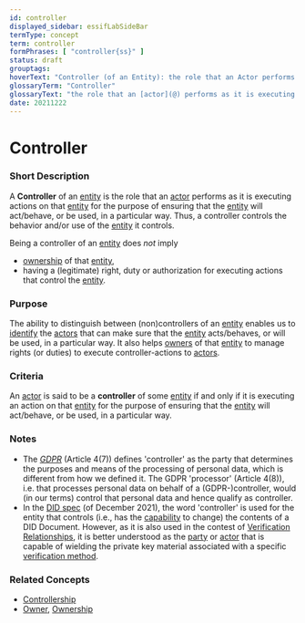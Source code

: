 ```yaml
---
id: controller
displayed_sidebar: essifLabSideBar
termType: concept
term: controller
formPhrases: [ "controller{ss}" ]
status: draft
grouptags:
hoverText: "Controller (of an Entity): the role that an Actor performs as it is executing actions on that Entity for the purpose of ensuring that the Entity will act/behave, or be used, in a particular way."
glossaryTerm: "Controller"
glossaryText: "the role that an [actor](@) performs as it is executing actions on that [entity](@) for the purpose of ensuring that the [entity](@) will act/behave, or be used, in a particular way."
date: 20211222
---
```


# Controller

### Short Description

A **Controller** of an [entity](@) is the role that an [actor](@) performs as it is executing actions on that [entity](@) for the purpose of ensuring that the [entity](@) will act/behave, or be used, in a particular way. Thus, a controller controls the behavior and/or use of the [entity](@) it controls.

Being a controller of an [entity](@) does *not* imply
- [ownership](@) of that [entity](@),
- having a (legitimate) right, duty or authorization for executing actions that control the [entity](@).

### Purpose

The ability to distinguish between (non)controllers of an [entity](@) enables us to [identify](@) the [actors](@) that can make sure that the [entity](@) acts/behaves, or will be used, in a particular way. It also helps [owners](@) of that [entity](@) to manage rights (or duties) to execute controller-actions to [actors](@).

### Criteria

An [actor](@) is said to be a **controller** of some [entity](@) if and only if it is executing an action on that [entity](@) for the purpose of ensuring that the [entity](@) will act/behave, or be used, in a particular way.

### Notes

- The [*GDPR*](https://eur-lex.europa.eu/legal-content/EN/TXT/HTML/?uri=CELEX:32016R0679&from=EN) (Article 4(7)) defines 'controller' as the party that determines the purposes and means of the processing of personal data, which is different from how we defined it. The GDPR 'processor' (Article 4(8)), i.e. that processes personal data on behalf of a (GDPR-)controller, would (in our terms) control that personal data and hence qualify as controller.
- In the [DID spec](https://www.w3.org/TR/did-core/) (of December 2021), the word 'controller' is used for the entity that controls (i.e., has the [capability](@) to change) the contents of a DID Document. However, as it is also used in the contest of [Verification Relationships](https://www.w3.org/TR/did-core/#verification-relationships), it is better understood as the [party](@) or [actor](@) that is capable of wielding the private key material associated with a specific [verification method](https://www.w3.org/TR/did-core/#dfn-verification-method).

### Related Concepts

- [Controllership](@)
- [Owner](@), [Ownership](@)
